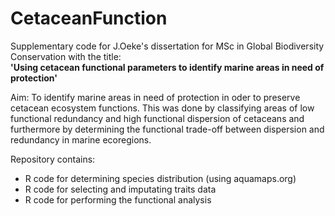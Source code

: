 # CetaceanFunction

Supplementary code for J.Oeke's dissertation for
MSc in Global Biodiversity Conservation with the title:  
**'Using cetacean functional parameters to identify marine areas in need of protection'**

Aim: To identify marine areas in need of protection in oder to preserve cetacean ecosystem functions.
This was done by classifying areas of low functional redundancy and high functional dispersion of cetaceans and
furthermore by determining the functional trade-off between dispersion and redundancy in marine ecoregions.

Repository contains:
- R code for determining species distribution (using aquamaps.org)
- R code for selecting and imputating traits data
- R code for performing the functional analysis

